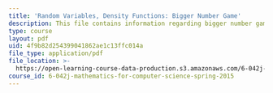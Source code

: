 ```yaml
---
title: 'Random Variables, Density Functions: Bigger Number Game'
description: This file contains information regarding bigger number game.
type: course
layout: pdf
uid: 4f9b82d254399041862ae1c13ffc014a
file_type: application/pdf
file_location: >-
  https://open-learning-course-data-production.s3.amazonaws.com/6-042j-mathematics-for-computer-science-spring-2015/4f9b82d254399041862ae1c13ffc014a_MIT6_042JS15_BigerNmberGme.pdf
course_id: 6-042j-mathematics-for-computer-science-spring-2015
---
```

